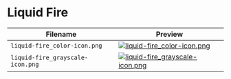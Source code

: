 # Liquid Fire

| Filename  | Preview |
| ------------- | ------------- |
| `liquid-fire_color-icon.png`  | [![liquid-fire_color-icon.png][image1]][image1] |
| `liquid-fire_grayscale-icon.png`  | [![liquid-fire_grayscale-icon.png][image2]][image2] |


[image1]: https://raw.githubusercontent.com/ryannpierce/open-source-branding/master/liquid-fire/liquid-fire_color-icon.png
[image2]: https://raw.githubusercontent.com/ryannpierce/open-source-branding/master/liquid-fire/liquid-fire_grayscale-icon.png
